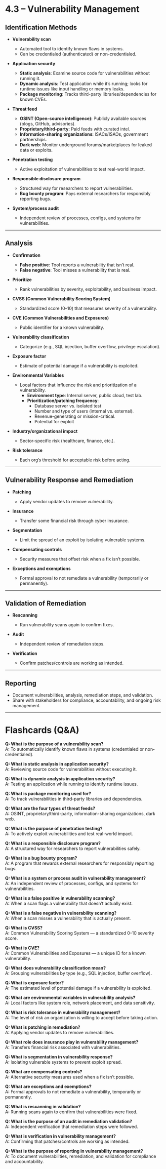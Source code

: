 # 4.3 – Vulnerability Management

## Identification Methods
- **Vulnerability scan**
  - Automated tool to identify known flaws in systems.
  - Can be credentialed (authenticated) or non-credentialed.

- **Application security**
  - **Static analysis**: Examine source code for vulnerabilities without running it.
  - **Dynamic analysis**: Test application while it’s running; looks for runtime issues like input handling or memory leaks.
  - **Package monitoring**: Tracks third-party libraries/dependencies for known CVEs.

- **Threat feed**
  - **OSINT (Open-source intelligence)**: Publicly available sources (blogs, GitHub, advisories).
  - **Proprietary/third-party**: Paid feeds with curated intel.
  - **Information-sharing organizations**: ISACs/ISAOs, government partnerships.
  - **Dark web**: Monitor underground forums/marketplaces for leaked data or exploits.

- **Penetration testing**
  - Active exploitation of vulnerabilities to test real-world impact.

- **Responsible disclosure program**
  - Structured way for researchers to report vulnerabilities.
  - **Bug bounty program**: Pays external researchers for responsibly reporting bugs.

- **System/process audit**
  - Independent review of processes, configs, and systems for vulnerabilities.

---

## Analysis
- **Confirmation**
  - **False positive**: Tool reports a vulnerability that isn’t real.
  - **False negative**: Tool misses a vulnerability that is real.

- **Prioritize**
  - Rank vulnerabilities by severity, exploitability, and business impact.

- **CVSS (Common Vulnerability Scoring System)**
  - Standardized score (0–10) that measures severity of a vulnerability.

- **CVE (Common Vulnerabilities and Exposures)**
  - Public identifier for a known vulnerability.

- **Vulnerability classification**
  - Categorize (e.g., SQL injection, buffer overflow, privilege escalation).

- **Exposure factor**
  - Estimate of potential damage if a vulnerability is exploited.

- **Environmental Variables**
  - Local factors that influence the risk and prioritization of a vulnerability.  
    - **Environment type**: Internal server, public cloud, test lab.  
    - **Prioritization/patching frequency**:  
      - Database server vs. isolated test
      - Number and type of users (internal vs. external).  
      - Revenue-generating or mission-critical.  
      - Potential for exploit

- **Industry/organizational impact**
  - Sector-specific risk (healthcare, finance, etc.).

- **Risk tolerance**
  - Each org’s threshold for acceptable risk before acting.

---

## Vulnerability Response and Remediation
- **Patching**
  - Apply vendor updates to remove vulnerability.

- **Insurance**
  - Transfer some financial risk through cyber insurance.

- **Segmentation**
  - Limit the spread of an exploit by isolating vulnerable systems.

- **Compensating controls**
  - Security measures that offset risk when a fix isn’t possible.

- **Exceptions and exemptions**
  - Formal approval to not remediate a vulnerability (temporarily or permanently).

---

## Validation of Remediation
- **Rescanning**
  - Run vulnerability scans again to confirm fixes.

- **Audit**
  - Independent review of remediation steps.

- **Verification**
  - Confirm patches/controls are working as intended.

---

## Reporting
- Document vulnerabilities, analysis, remediation steps, and validation.
- Share with stakeholders for compliance, accountability, and ongoing risk management.

---

# Flashcards (Q&A)

**Q: What is the purpose of a vulnerability scan?**  
A: To automatically identify known flaws in systems (credentialed or non-credentialed).  

**Q: What is static analysis in application security?**  
A: Reviewing source code for vulnerabilities without executing it.  

**Q: What is dynamic analysis in application security?**  
A: Testing an application while running to identify runtime issues.  

**Q: What is package monitoring used for?**  
A: To track vulnerabilities in third-party libraries and dependencies.  

**Q: What are the four types of threat feeds?**  
A: OSINT, proprietary/third-party, information-sharing organizations, dark web.  

**Q: What is the purpose of penetration testing?**  
A: To actively exploit vulnerabilities and test real-world impact.  

**Q: What is a responsible disclosure program?**  
A: A structured way for researchers to report vulnerabilities safely.  

**Q: What is a bug bounty program?**  
A: A program that rewards external researchers for responsibly reporting bugs.  

**Q: What is a system or process audit in vulnerability management?**  
A: An independent review of processes, configs, and systems for vulnerabilities.  

**Q: What is a false positive in vulnerability scanning?**  
A: When a scan flags a vulnerability that doesn’t actually exist.  

**Q: What is a false negative in vulnerability scanning?**  
A: When a scan misses a vulnerability that is actually present.  

**Q: What is CVSS?**  
A: Common Vulnerability Scoring System — a standardized 0–10 severity score.  

**Q: What is CVE?**  
A: Common Vulnerabilities and Exposures — a unique ID for a known vulnerability.  

**Q: What does vulnerability classification mean?**  
A: Grouping vulnerabilities by type (e.g., SQL injection, buffer overflow).  

**Q: What is exposure factor?**  
A: The estimated level of potential damage if a vulnerability is exploited.  

**Q: What are environmental variables in vulnerability analysis?**  
A: Local factors like system role, network placement, and data sensitivity.  

**Q: What is risk tolerance in vulnerability management?**  
A: The level of risk an organization is willing to accept before taking action.  

**Q: What is patching in remediation?**  
A: Applying vendor updates to remove vulnerabilities.  

**Q: What role does insurance play in vulnerability management?**  
A: Transfers financial risk associated with vulnerabilities.  

**Q: What is segmentation in vulnerability response?**  
A: Isolating vulnerable systems to prevent exploit spread.  

**Q: What are compensating controls?**  
A: Alternative security measures used when a fix isn’t possible.  

**Q: What are exceptions and exemptions?**  
A: Formal approvals to not remediate a vulnerability, temporarily or permanently.  

**Q: What is rescanning in validation?**  
A: Running scans again to confirm that vulnerabilities were fixed.  

**Q: What is the purpose of an audit in remediation validation?**  
A: Independent verification that remediation steps were followed.  

**Q: What is verification in vulnerability management?**  
A: Confirming that patches/controls are working as intended.  

**Q: What is the purpose of reporting in vulnerability management?**  
A: To document vulnerabilities, remediation, and validation for compliance and accountability.  
